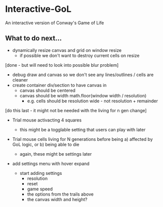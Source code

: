 # Interactive-GoL
An interactive version of Conway's Game of Life




## What to do next...

- dynamically resize canvas and grid on window resize
    - if possible we don't want to destroy current cells on resize

[done - but will need to look into possible blur problem]
- debug draw and canvas so we don't see any lines/outlines / cells are cleaner
- create container div/section to have canvas in
    - canvas should be centered
    - canvas should be width math.floor(window width / resolution)
        - e.g. cells should be resolution wide - not resolution + remainder

[do this last - it might not be needed with the living for n gen change]
- Trial mouse activacting 4 squares
    - this might be a togglable setting that users can play with later
- Trial mouse cells living for N generations before being a) affected by GoL logic, or b) being able to die
    - again, these might be settings later

- add settings menu with hover expand
    - start adding settings
        - resolution
        - reset
        - game speed
        - the options from the trails above
        - the canvas  width and height?